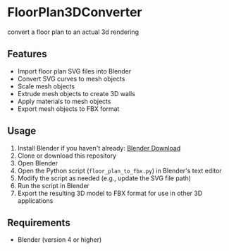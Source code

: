 # FloorPlan3DConverter
convert a floor plan to an actual 3d rendering
## Features

- Import floor plan SVG files into Blender
- Convert SVG curves to mesh objects
- Scale mesh objects
- Extrude mesh objects to create 3D walls
- Apply materials to mesh objects
- Export mesh objects to FBX format

## Usage

1. Install Blender if you haven't already: [Blender Download](https://www.blender.org/download/)
2. Clone or download this repository
3. Open Blender
4. Open the Python script (`floor_plan_to_fbx.py`) in Blender's text editor
5. Modify the script as needed (e.g., update the SVG file path)
6. Run the script in Blender
7. Export the resulting 3D model to FBX format for use in other 3D applications

## Requirements

- Blender (version 4 or higher)
